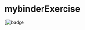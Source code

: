 # mybinderExercise


[![badge](https://hub.gke.mybinder.org/user/aaron42695-mybinderexercise-fa20h0nm/tree)
